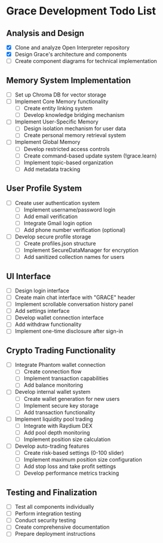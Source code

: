 # Grace Development Todo List

## Analysis and Design
- [x] Clone and analyze Open Interpreter repository
- [x] Design Grace's architecture and components
- [ ] Create component diagrams for technical implementation

## Memory System Implementation
- [ ] Set up Chroma DB for vector storage
- [ ] Implement Core Memory functionality
  - [ ] Create entity linking system
  - [ ] Develop knowledge bridging mechanism
- [ ] Implement User-Specific Memory
  - [ ] Design isolation mechanism for user data
  - [ ] Create personal memory retrieval system
- [ ] Implement Global Memory
  - [ ] Develop restricted access controls
  - [ ] Create command-based update system (!grace.learn)
  - [ ] Implement topic-based organization
  - [ ] Add metadata tracking

## User Profile System
- [ ] Create user authentication system
  - [ ] Implement username/password login
  - [ ] Add email verification
  - [ ] Integrate Gmail login option
  - [ ] Add phone number verification (optional)
- [ ] Develop secure profile storage
  - [ ] Create profiles.json structure
  - [ ] Implement SecureDataManager for encryption
  - [ ] Add sanitized collection names for users

## UI Interface
- [ ] Design login interface
- [ ] Create main chat interface with "GRACE" header
- [ ] Implement scrollable conversation history panel
- [ ] Add settings interface
- [ ] Develop wallet connection interface
- [ ] Add withdraw functionality
- [ ] Implement one-time disclosure after sign-in

## Crypto Trading Functionality
- [ ] Integrate Phantom wallet connection
  - [ ] Create connection flow
  - [ ] Implement transaction capabilities
  - [ ] Add balance monitoring
- [ ] Develop internal wallet system
  - [ ] Create wallet generation for new users
  - [ ] Implement secure key storage
  - [ ] Add transaction functionality
- [ ] Implement liquidity pool trading
  - [ ] Integrate with Raydium DEX
  - [ ] Add pool depth monitoring
  - [ ] Implement position size calculation
- [ ] Develop auto-trading features
  - [ ] Create risk-based settings (0-100 slider)
  - [ ] Implement maximum position size configuration
  - [ ] Add stop loss and take profit settings
  - [ ] Develop performance metrics tracking

## Testing and Finalization
- [ ] Test all components individually
- [ ] Perform integration testing
- [ ] Conduct security testing
- [ ] Create comprehensive documentation
- [ ] Prepare deployment instructions
